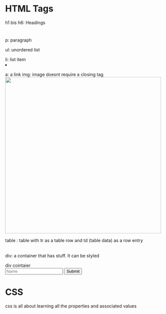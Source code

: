 # HTML Tags
h1 bis h6: Headings
<h1> </h1>

p: paragraph
<p> </p>

ul: unordered list
<ul> </ul>
li: list item
<li> </li>

a: a link
<a href="https://google.com"> </a>
img: image doesnt require a closing tag
<img height="500" src="C:\Git\GitHub\HTML_CSS_JavaScript\devdojo\elf.png" width="500"/>

table : table with tr as a table row and td (table data) as a row entry
<table>
    
</table>
<tr>
    
</tr>
<td> </td>

div: a container that has stuff. It can be styled
<div>div cointaier</div>

<form action="HTML/index.html" method="get">
    <input type="text" name="name" placeholder="Name">
    <button type="submit">Submit</button>
</form>

# CSS
css is all about learning all the properties and associated values